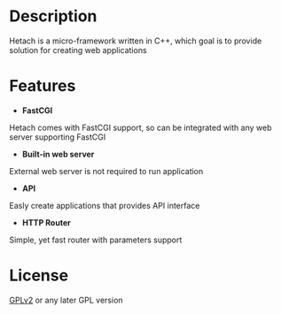 # Description

Hetach is a micro-framework written in C++, which goal is to provide solution for creating web applications

# Features

* __FastCGI__

Hetach comes with FastCGI support, so can be integrated with any web server supporting FastCGI

* __Built-in web server__

External web server is not required to run application

* __API__

Easly create applications that provides API interface

* __HTTP Router__

Simple, yet fast router with parameters support

# License

[GPLv2](http://www.fsf.org/licensing/licenses/info/GPLv2.html) or any later GPL version
